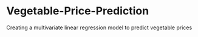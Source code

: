 # Vegetable-Price-Prediction
Creating a multivariate linear regression model to predict vegetable prices
